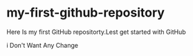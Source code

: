 # my-first-github-repository
Here Is my first GitHub repositorty.Lest get started with GitHub


i Don't Want Any Change 
